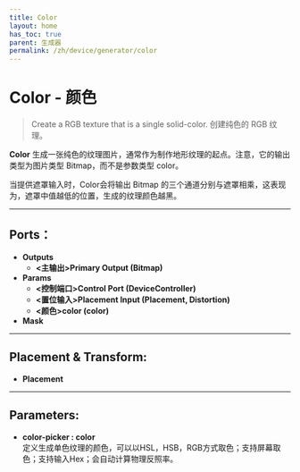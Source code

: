 ```yaml
---
title: Color
layout: home
has_toc: true
parent: 生成器
permalink: /zh/device/generator/color
---
```

# Color - 颜色

> Create a RGB texture that is a single solid-color.
> 创建纯色的 RGB 纹理。

**Color** 生成一张纯色的纹理图片，通常作为制作地形纹理的起点。注意，它的输出类型为图片类型 Bitmap，而不是参数类型 color。

当提供遮罩输入时，Color会将输出 Bitmap 的三个通道分别与遮罩相乘，这表现为，遮罩中值越低的位置，生成的纹理颜色越黑。

---
## Ports：
- **Outputs**
	- **\<主输出\>Primary Output (Bitmap)**
- **Params**
	- **\<控制端口\>Control Port (DeviceController)**
	- **\<置位输入\>Placement Input (Placement, Distortion)**
	- **\<颜色\>color (color)**
- **Mask**

---
## Placement & Transform:
- **Placement**

---
## Parameters:
- **color-picker : color**   
	定义生成单色纹理的颜色，可以以HSL，HSB，RGB方式取色；支持屏幕取色；支持输入Hex；会自动计算物理反照率。